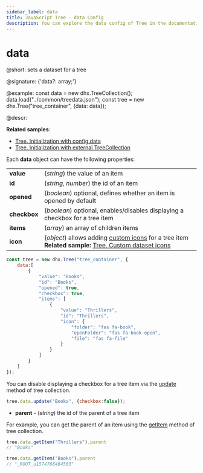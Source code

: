 ```yaml
---
sidebar_label: data
title: JavaScript Tree - data Config 
description: You can explore the data config of Tree in the documentation of the DHTMLX JavaScript UI library. Browse developer guides and API reference, try out code examples and live demos, and download a free 30-day evaluation version of DHTMLX Suite 7.
---
```


# data

@short: sets a dataset for a tree

@signature: {'data?: array;'}

@example:
const data = new dhx.TreeCollection();
data.load("../common/treedata.json");
const tree = new dhx.Tree("tree_container", {data: data});

@descr:

**Related samples**:
- [Tree. Initialization with config.data](https://snippet.dhtmlx.com/r49y51k3)
- [Tree. Initialization with external TreeCollection](https://snippet.dhtmlx.com/osjo7t0h)

Each **data** object can have the following properties:

<table>
	<tbody>
        <tr>
			<td><b>value</b></td>
			<td>(<i>string</i>) the value of an item</td>
		</tr>
		<tr>
			<td><b>id</b></td>
			<td>(<i>string, number</i>) the id of an item</td>
		</tr>
		<tr>
			<td><b>opened</b></td>
			<td>(<i>boolean</i>) optional, defines whether an item is opened by default</td>
		</tr>
		<tr>
			<td><b>checkbox</b></td>
			<td>(<i>boolean</i>) optional, enables/disables displaying a checkbox for a tree item</td>
		</tr>
		<tr>
			<td><b>items</b></td>
			<td>(<i>array</i>) an array of children items</td>
		</tr>
		<tr>
			<td><b>icon</b></td>
			<td>(<i>object</i>) allows adding <a href="../../api/tree_icon_config">custom icons</a> for a tree item <br/> <b>Related sample:</b> <a href="https://snippet.dhtmlx.com/h7mlx21q">Tree. Custom dataset icons</a></td>
		</tr>
    </tbody>
</table>

~~~js
const tree = new dhx.Tree("tree_container", {
    data:[
        {
            "value": "Books",
            "id": "Books",
            "opened": true,
            "checkbox": true,
            "items": [
                {
                    "value": "Thrillers",
                    "id": "Thrillers",
                    "icon": { 
						"folder": "fas fa-book", 
						"openFolder": "fas fa-book-open", 
						"file": "fas fa-file"
					}
                }
            ]
        }
    ]
});
~~~

You can disable displaying a checkbox for a tree item via the [update](tree_collection/api/treecollection_update_method.md) method of tree collection.

~~~js
tree.data.update("Books", {checkbox:false});
~~~

- **parent** - (*string*) the id of the parent of a tree item

For example, you can get the parent of an item using the [getItem](tree_collection/api/treecollection_getitem_method.md) method of tree collection.

~~~js
tree.data.getItem("Thrillers").parent
// "Books"

tree.data.getItem("Books").parent
// "_ROOT_u1574768464563"
~~~

[comment]: # (@related: tree/initialization_of_dhtmlxtree.md#initialize-tree tree/loading_data.md#preparing-data-set)
